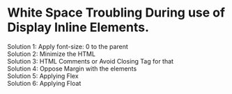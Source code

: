 # White Space Troubling During use of Display Inline Elements.
Solution 1: Apply font-size: 0 to the parent<br>
Solution 2: Minimize the HTML<br>
Solution 3: HTML Comments or Avoid Closing Tag for that<br>
Solution 4: Oppose Margin with the elements<br>
Solution 5: Applying Flex<br>
Solution 6: Applying Float
